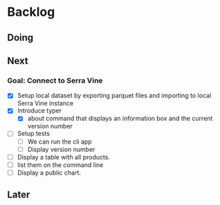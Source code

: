 # Backlog

## Doing

## Next

### Goal: Connect to Serra Vine

* [x] Setup local dataset by exporting parquet files and importing to local Serra Vine instance
* [x] Introduce typer
  * [x] about command that displays an information box and the current version number
* [ ] Setup tests
  * [ ] We can run the cli app
  * [ ] Display version number
* [ ] Display a table with all products.
* [ ] list them on the command line
* [ ] Display a public chart.

## Later
